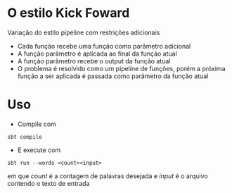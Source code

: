 # O estilo Kick Foward

Variação do estilo pipeline com restrições adicionais

- Cada função recebe uma função como parâmetro adicional
- A função parâmetro é aplicada ao final da função atual
- A função parâmetro recebe o output da função atual
- O problema é resolvido como um pipeline de funções, porém a próxima função a ser aplicada é passada como parâmetro da função atual

# Uso

- Compile com

```
sbt compile
```

- E execute com

```
sbt run --words <count><input>
```

em que *count* é a contagem de palavras desejada e *input* é o arquivo contendo o texto de entrada